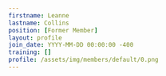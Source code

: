 ```yaml
---
firstname: Leanne
lastname: Collins
position: [Former Member]
layout: profile
join_date: YYYY-MM-DD 00:00:00 -400
training: []
profile: /assets/img/members/default/0.png
---
```

